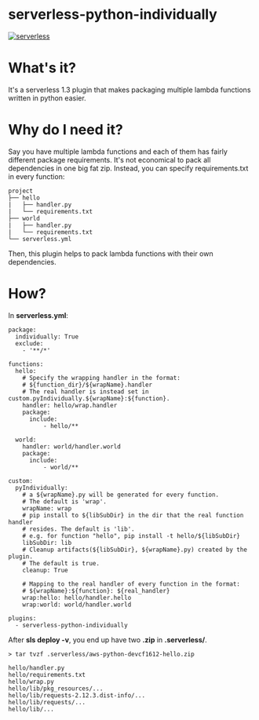 # serverless-python-individually

[![serverless](http://public.serverless.com/badges/v3.svg)](http://www.serverless.com)

# What's it?

It's a serverless 1.3 plugin that makes packaging multiple lambda functions written in python easier.


# Why do I need it?

Say you have multiple lambda functions and each of them has fairly different package requirements.
It's not economical to pack all dependencies in one big fat zip. Instead, you
can specify requirements.txt in every function:

```
project
├── hello
|   ├── handler.py
|   └── requirements.txt
├── world
|   ├── handler.py
|   └── requirements.txt
└── serverless.yml
```

Then, this plugin helps to pack lambda functions with their own dependencies.

# How?
In **serverless.yml**:
```
package:
  individually: True
  exclude:
    - '**/*'

functions:
  hello:
    # Specify the wrapping handler in the format:
    # ${function_dir}/${wrapName}.handler
    # The real handler is instead set in custom.pyIndividually.${wrapName}:${function}.
    handler: hello/wrap.handler
    package:
      include:
          - hello/**

  world:
    handler: world/handler.world
    package:
      include:
          - world/**

custom:
  pyIndividually:
    # a ${wrapName}.py will be generated for every function.
    # The default is 'wrap'.
    wrapName: wrap
    # pip install to ${libSubDir} in the dir that the real function handler
    # resides. The default is 'lib'.
    # e.g. for function "hello", pip install -t hello/${libSubDir}
    libSubDir: lib
    # Cleanup artifacts(${libSubDir}, ${wrapName}.py) created by the plugin.
    # The default is true.
    cleanup: True

    # Mapping to the real handler of every function in the format:
    # ${wrapName}:${function}: ${real_handler}
    wrap:hello: hello/handler.hello
    wrap:world: world/handler.world

plugins:
  - serverless-python-individually

```

After **sls deploy -v**, you end up have two **.zip** in **.serverless/**.

```
> tar tvzf .serverless/aws-python-devcf1612-hello.zip

hello/handler.py
hello/requirements.txt
hello/wrap.py
hello/lib/pkg_resources/...
hello/lib/requests-2.12.3.dist-info/...
hello/lib/requests/...
hello/lib/...

```






